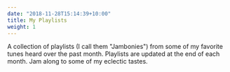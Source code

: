 ```yaml
---
date: "2018-11-28T15:14:39+10:00"
title: My Playlists
weight: 1
---
```


A collection of playlists (I call them "Jambonies") from some of my favorite
tunes heard over the past month. Playlists are updated at the end of each month.
Jam along to some of my eclectic tastes.